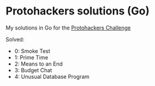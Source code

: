 # Protohackers solutions (Go)

My solutions in Go for the [Protohackers Challenge](https://protohackers.com/)

Solved:
- 0: Smoke Test
- 1: Prime Time
- 2: Means to an End
- 3: Budget Chat
- 4: Unusual Database Program